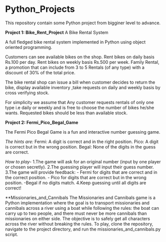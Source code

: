 # Python_Projects

This repository contain some Python project from bigginer level to advance.


**Project 1: Bike_Rent_Project**
A Bike Rental System

A full fledged bike rental system implemented in Python using object oriented programming.

Customers can see available bikes on the shop. Rent bikes on daily basis Rs.100 per day. Rent bikes on weekly basis Rs.500 per week. Family Rental, a promotion that can include from 3 to 5 Rentals (of any type) with a discount of 30% of the total price.

The bike rental shop can issue a bill when customer decides to return the bike, display available inventory ,take requests on daily and weekly basis by cross verifying stock.

For simplicity we assume that Any customer requests rentals of only one type i.e daily or weekly and is free to choose the number of bikes he/she wants. Requested bikes should be less than available stock.


**Project 2: Fermi_Pico_Begal_Game**

The Fermi Pico Begal Game is a fun and interactive number guessing game. 

*The hints are:*
Fermi: A digit is correct and in the right position.
Pico: A digit is correct but in the wrong position.
Begal: None of the digits in the guess are correct.

*How to play-*
1.The game will ask for an original number (input by one player or chosen secretly).
2.The guessing player will input their guess number.
3.The game will provide feedback:
    - Fermi for digits that are correct and in the correct position.
    - Pico for digits that are correct but in the wrong position.
     -Begal if no digits match.
4.Keep guessing until all digits are correct!

**Missionaries_and_Cannibals
The Missionaries and Cannibals game is a Python implementation where the goal is to transport missionaries and cannibals across a river using a boat while following the rules: the boat can carry up to two people, and there must never be more cannibals than missionaries on either side. The objective is to safely get all characters across the river without breaking the rules. To play, clone the repository, navigate to the project directory, and run the missionaries_and_cannibals.py script.


